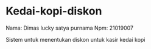 # Kedai-kopi-diskon

Nama: Dimas lucky satya purnama
Npm: 21019007

Sistem untuk menentukan diskon untuk kasir kedai kopi
